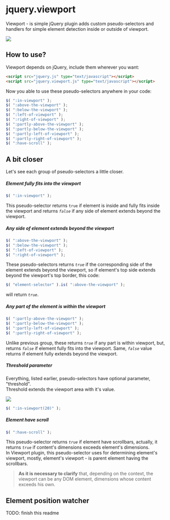 # jquery.viewport

Viewport - is simple jQuery plugin adds custom pseudo-selectors and handlers for simple element detection inside or outside of viewport.

<img src="http://habrastorage.org/files/021/625/7eb/0216257ebf684f2f8d7ada92cda6c3c3.jpg"/>

## How to use?
Viewport depends on jQuery, include them wherever you want:

```html
<script src="jquery.js" type="text/javascript"></script>
<script src="jquery.viewport.js" type="text/javascript"></script>
```

Now you able to use these pseudo-selectors anywhere in your code:

```javascript
$( ":in-viewport" );
$( ":above-the-viewport" );
$( ":below-the-viewport" );
$( ":left-of-viewport" );
$( ":right-of-viewport" );
$( ":partly-above-the-viewport" );
$( ":partly-below-the-viewport" );
$( ":partly-left-of-viewport" );
$( ":partly-right-of-viewport" );
$( ":have-scroll" );
```

## A bit closer

Let's see each group of pseudo-selectors a little closer.

##### Element fully fits into the viewport

```javascript
$( ":in-viewport" );
```

This pseudo-selector returns <code><is>true</i></code> if element is inside and fully fits inside the viewport and returns <code><i>false</i></code> if any side of element extends beyond the viewport.

##### Any side of element extends beyond the viewport

```javascript
$( ":above-the-viewport" );
$( ":below-the-viewport" );
$( ":left-of-viewport" );
$( ":right-of-viewport" );
```

These pseudo-selectors returns <code><i>true</i></code> if the corresponding side of the element extends beyond the viewport, so if element's top side extends beyond the viewport's top border, this code:
```javascript
$( "element-selector" ).is( ":above-the-viewport" );
```
will return <code><i>true</i></code>.

##### Any part of the element is within the viewport

```javascript
$( ":partly-above-the-viewport" );
$( ":partly-below-the-viewport" );
$( ":partly-left-of-viewport" );
$( ":partly-right-of-viewport" );
```

Unlike previous group, these returns <code><i>true</i></code> if any part is within viewport, but, returns <code><i>false</i></code> if element fully fits into the viewport. Same, <code><i>false</i></code> value returns if element fully extends beyond the viewport.

##### Threshold parameter

Everything, listed earlier, pseudo-selectors have optional parameter, "threshold".<br>
Threshold extends the viewport area with it's value.

<img src="http://habrastorage.org/files/6d3/76b/c65/6d376bc6567f4496a0a79e84c99e7c68.jpg"/>

```javascript
$( ":in-viewport(20)" );
```

##### Element have scroll

```javascript
$( ":have-scroll" );
```

This pseudo-selector returns <code><i>true</i></code> if element have scrollbars, actually, it returns <code><i>true</i></code> if content's dimensions exceeds element's dimensions.<br>
In Viewport plugin, this pseudo-selector uses for determining element's viewport, mostly, element's viewport - is parent element having the scrollbars.
<blockquote><b>As it is necessary to clarify</b> that, depending on the context, the viewport can be any DOM element, dimensions whose content exceeds his own.</blockquote>

## Element position watcher

TODO: finish this readme
